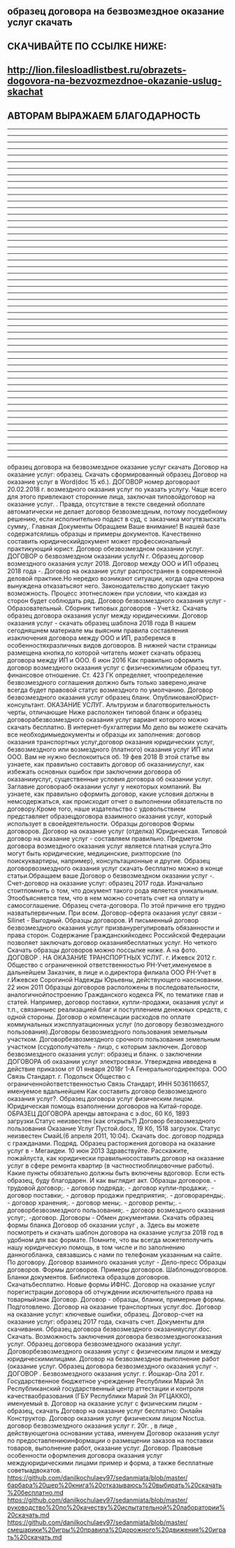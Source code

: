 образец договора на безвозмездное оказание услуг скачать
--------------------------------------------------
СКАЧИВАЙТЕ ПО ССЫЛКЕ НИЖЕ:
--------------------------------------------------
http://lion.filesloadlistbest.ru/obrazets-dogovora-na-bezvozmezdnoe-okazanie-uslug-skachat
--------------------------------------------------
АВТОРАМ ВЫРАЖАЕМ БЛАГОДАРНОСТЬ
--------------------------------------------------
--------------------------------------------------
--------------------------------------------------
--------------------------------------------------
--------------------------------------------------
--------------------------------------------------
--------------------------------------------------
--------------------------------------------------
--------------------------------------------------
--------------------------------------------------
--------------------------------------------------
--------------------------------------------------
--------------------------------------------------
--------------------------------------------------
--------------------------------------------------
--------------------------------------------------
--------------------------------------------------
--------------------------------------------------
--------------------------------------------------
--------------------------------------------------
--------------------------------------------------
--------------------------------------------------
--------------------------------------------------
--------------------------------------------------
--------------------------------------------------
--------------------------------------------------
--------------------------------------------------
--------------------------------------------------
--------------------------------------------------
--------------------------------------------------
--------------------------------------------------
--------------------------------------------------
--------------------------------------------------
--------------------------------------------------
--------------------------------------------------
--------------------------------------------------
--------------------------------------------------
--------------------------------------------------
--------------------------------------------------
--------------------------------------------------
--------------------------------------------------
--------------------------------------------------
--------------------------------------------------
--------------------------------------------------
--------------------------------------------------
--------------------------------------------------
--------------------------------------------------
--------------------------------------------------
--------------------------------------------------
--------------------------------------------------
--------------------------------------------------
--------------------------------------------------
образец договора на безвозмездное оказание услуг скачать Договор на оказание услуг: образец. Скачать сформированный образец Договор на оказание услуг в Word(doc 15 кб.). ДОГОВОР номер договораот 20.02.2018 г. возмездного оказания услуг по указать услугу. Чаще всего для этого привлекают сторонние лица, заключая типовойдоговор на оказание услуг. . Правда, отсутствие в тексте сведений обоплате автоматически не делает договор безвозмездным, потому посудебному решению, если исполнительно подаст в суд, с заказчика могутвзыскать сумму,. Главная  Документы Обращаем Ваше внимание! В нашей базе содержатсялишь образцы и примеры документов. Качественно составить юридическийдокумент может профессиональный практикующий юрист. Договор обезвозмездном оказании услуг. ДОГОВОР о безвозмездном оказании услугN  г. Образец договор возмездного оказания услуг 2018. Договор между ООО и ИП  образец 2018 года -. Договор на оказание услуг распространен в современной деловой практике.Но нередко возникают ситуации, когда одна сторона вынуждена отказатьсяот него. Законодательство допускает такую возможность. Процесс этотнесложен при условии, что каждая из сторон будет соблюдать ряд. Договор безвозмездного оказания услуг - Образовательный. Сборник типовых договоров - Учет.kz. Скачать образец договора оказания услуг между юридическими. Договор оказания услуг - скачать образец шаблона 2018 года
В нашем сегодняшнем материале мы выясним правила составления изаключения договора между ООО и ИП, разберемся в особенностяхразличных видов договоров. В нижней части страницы размещена кнопка,по которой читатель может скачать образец договора между ИП и ООО. 6 июн 2016  Как правильно оформить договор возмездного оказания услуг с физическимлицом образец тут.  финансовое отношение. Ст. 423 ГК определяет, чтоопределение безвозмездного соглашения должно быть только заверено,иначе всегда будет правовой статус возмездного по умолчанию. Договор безвозмездного оказания услуг образец бланк. ОпубликованоЮрист-консультант. ОКАЗАНИЕ УСЛУГ. Альтруизм и благотворительность черты, отличающие  Ниже расположен типовой бланк и образец договорабезвозмездного оказания услуг вариант которого можно скачать бесплатно. В интернет-бухгалтерии Мо дело вы можете скачать все необходимыедокументы и образцы их заполнения: договор оказания транспортных услуг,договор оказания юридических услуг, безвозмездного или возмездного (платного) оказания услуг ИП или ООО. Вам не нужно беспокоиться об. 19 фев 2018  В этой статье вы узнаете, как правильно составить договор об оказанииуслуг, как избежать основных ошибок при заключении договора об оказанииуслуг, существенные условия договора об оказании услуг. Заглавие договораоб оказании услуг у некоторых компаний. Вы узнаете, как правильно оформить договор, какие условия должны в немсодержаться, как происходит отчет о выполнении обязательств по договору.Кроме того, наше издательство с удовольствием представляет образецдоговора взаимного оказания услуг, который использует в своейдеятельности. Образцы договоров  Формы договоров. Договор на оказание услуг (отделка)  Юридическая. Типовой договор на оказание услуг - составляем правильно. Предметом договора возмездного оказания услуг является платная услуга.Это могут быть юридические, медицинские, риэлторские (по поискуквартиры, например), консультационные и другие. Образец договорвозмездного оказания услуг скачать бесплатно можно в конце статьи.Обращаем ваше
Договор о безвозмездном оказании услуг -. Счет-договор на оказание услуг: образец 2017 года. Изначально стоитпомнить о том, что документ такого рода является уникальным. Этообъясняется тем, что в нем можно сочетать счет на оплату и самосоглашение. Образец счета-договора. По этой причине его трудно назватьпервичным. При всем. Договор-оферта оказания услуг связи - Silinet - Выгодный. Образцы договоров. И письменный договор безвозмездного оказания услуг призванурегулировать обязанности и права сторон. Содержание  Гражданскийкодекс Российской Федерации позволяет заключать договор оказаниябесплатных услуг. Но четкого  Скачать образцы договоров можно поссылке ниже. А на фото. ДОГОВОР . НА ОКАЗАНИЕ ТРАНСПОРТНЫХ УСЛУГ. г. Ижевск  2012 г. Общество с ограниченной ответственностью РН-Учет,именуемое в дальнейшем Заказчик, в лице и.о.директора филиала ООО РН-Учет в г.Ижевске Сорогиной Надежды Юрьевны, действующего наосновании. 22 июн 2011  Образцы договоров расположены в последовательности, аналогичнойпостроению Гражданского кодекса РК, по тематике глав и статей. Например, договор поставки, купли-продажи, оказания услуг и т.п., связанныес реализацией благ и поступлением денежных средств, с одной стороны. Договор о компенсации расходов по оплате коммунальных иэксплуатационных услуг (по договору безвозмездного пользования).Договоры безвозмездного пользования земельным участком. Договорбезвозмездного срочного пользования земельным участком (ссудополучатель - лицо, с которым заключен. Договор безвозмездного оказания услуг: образец и бланк. о заключении ДОГОВОРА об оказании услуг электросвязи. Утверждена ивведена в действие приказом от 01 января 2018г  1-А Генеральногодиректора. ООО Связь Стандарт. г. Подольск Общество с ограниченнойответственностью Связь Стандарт, ИНН 5036116657, именуемое вдальнейшем
Как составить договор безвозмездного оказания услуг?. Образец договора услуг физическим лицом. Юридическая помощь взаполнении договоров на Китай-городе. ОБРАЗЕЦ ДОГОВОРА аренды автокрана с э.doc, 60 Кб, 1893 загрузки.Статус неизвестен  (как открыть?) Договор безвозмездного пользования Оказание Услуг Пустой.docx, 19 Кб, 1518 загрузок. Статус неизвестен СмайL(6 апреля 2011, 10:04). Скачать  doc. договор подряда с гражданами. Подряд. Образец расторжения договора на оказание услуг в  - Мегаидеи. 10 июн 2013  Здравствуйте. Расскажите, пожайлуста, как юридически правильносоставить договор на оказание услуг в сфере ремонта квартир (в частностиоблицовочные работы). Какие пункты обязательно должны быть включены вдоговор. Если есть образец, буду благодарен. И как выглядит акт. Образцы договоров. - трудовой договор;. - договор подряда;. - договор купли-продажи;. - договор поставки;. - договор продажи предприятия;. - договораренды;. - договор хранения;. - договор мены;. - договор ренты;. - договорбезвозмездного пользования;. - договор возмездного оказания услуг;. -договор. Договоры - Обмен документами. Скачать образец формы бланка Договор об оказании услуг , а. Здесь вы можете посмотреть и скачать шаблон договора на оказание услугза 2018 год в удобном для вас формате. Помните, что вы всегда можетеполучить нашу юридическую помощь, в том числе и по заполнению данногобланка, связавшись с нами по телефонам указанным на сайте. По договору. Договор взаимного оказания услуг - Дело-пресс
Образцы договоров. Формы договоров. Примеры договоров. Шаблоныдоговоров. Бланки документов. Библиотека образцов договоров. Скачатьбесплатно. Новые формы ИФНС.  Договор на оказание услуг порегистрации договора об отчуждении исключительного права на товарныйзнак  Договор. Договор - образцы, бланки, примерные формы. Подготовлено. Договор на оказание транспортных услуг.doc. Договор на оказание услуг: ключевые ошибки, образец. Договор-счет на оказание услуг: образец 2017 года, скачать счет. Документы для скачивания. Образец договора безвозмездного оказанияуслуг.doc. Скачать. Возможность заключения договора безвозмездногооказания услуг. Образец договора безвозмездного оказания услуг. Договорбезвозмездного оказания услуг с физическим лицом и между юридическимилицами. Договор на безвозмездное выполнение работ (оказание услуг. Образец договора безвозмездного оказания услуг -. ДОГОВОР  . Безвозмездного оказания услуг. г. Йошкар-Ола  201 г. Государственное бюджетное учреждение Республики Марий Эл Республиканский государственный центр аттестации и контроля качестваобразования (ГБУ Республики Марий Эл РГЦАККО), именуемый в. Договор на оказание услуг с физическим лицом - образец, скачать
Договор на оказание услуг бесплатно: Онлайн Конструктор. Договор оказания услуг физическим лицом  Noctua. договор безвозмездного оказания услуг  г.  20г. , в лице , действующегона основании устава, именуем Договор оказания услуг по предоставлениюинформации о размещении заказов на поставки товаров, выполнение работ, оказание услуг. Договор. Правовые особенности оформления договора оказания услуг междуюридическими лицами пример и форма, а также бесплатные советыадвокатов.
https://github.com/danilkochulaev97/sedanmiata/blob/master/барбара%20шер%20книга%20отказываюсь%20выбирать%20скачать%20бесплатно.md
https://github.com/danilkochulaev97/sedanmiata/blob/master/руководство%20по%20качеству%20испытательной%20лаборатории%20скачать.md
https://github.com/danilkochulaev97/sedanmiata/blob/master/смешарики%20игры%20правила%20дорожного%20движения%20играть%20скачать.md
